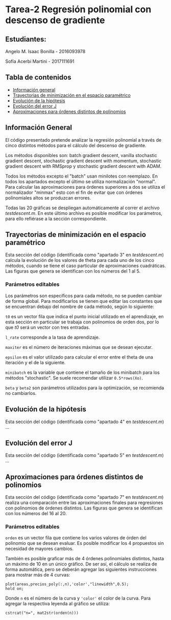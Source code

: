 # Tarea-2 Regresión polinomial con descenso de gradiente

## Estudiantes:
Angelo M. Isaac Bonilla - 2016093978

Sofía Acerbi Martini - 2017111691
            
## Tabla de contenidos
* [Información general](#información-general)
* [Trayectorias de minimización en el espacio paramétrico](#trayectorias-de-minimización-en-el-espacio-paramétrico)
* [Evolución de la hipótesis](#evolución-de-la-hipótesis)
* [Evolución del error J](#evolución-del-error-J)
* [Aproximaciones para órdenes distintos de polinomios](#aproximaciones-para-órdenes-distintos-de-polinomios)

## Información General
El código presentado pretende analizar la regresión polinomial a través
de cinco distintos métodos para el cálculo del descenso de gradiente.

Los métodos disponibles son: batch gradient descent, vanilla stochastic 
gradient descent, stochastic gradient descent with momentum, stochastic
gradient descent with RMSprop y stochastic gradient descent with ADAM.

Todos los métodos excepto el "batch" usan minilotes con reemplazo.
En todos los apartados excepto el último se utiliza normalización "normal".
Para calcular las aproximaciones para órdenes superiores a dos se utiliza 
el normalizador "minmax" esto con el fin de evitar que con órdenes polinomiales 
altos se produzcan errores.

Todas las 20 gráficas se despliegan automáticamente al correr el archivo *testdescent.m*. En este último 
archivo es posible modificar los parámetros, para ello refiérase a la sección correspondiente.

## Trayectorias de minimización en el espacio paramétrico
Esta sección del código (identificada como "apartado 3" en *testdescent.m*) calcula la evolución de los valores de theta
para cada uno de los cinco métodos, cuando se tiene el caso particular de aproximaciones cuadráticas. 
Las figuras que genera se identifican con los números del 1 al 5.

### Parámetros editables
Los parámetros son específicos para cada método, no se pueden cambiar de forma global. Para modificarlos
se tienen que editar las constantes que se encuentran debajo del nombre de cada método, según lo siguiente:

`t0` es un vector fila que indica el punto inicial utilizado en el aprendizaje, en esta sección en 
particular se trabaja con polinomios de orden dos, por lo que *t0* será un vector con tres entradas.

`l_rate` corresponde a la tasa de aprendizaje.

`maxiter` es el número de iteraciones máximas que se desean ejecutar.

`epsilon` es el valor utilizado para calcular el error entre el theta de una iteración y el de la siguiente.

`minibatch` es la variable que contiene el tamaño de los minibatch para los métodos "stochastic". Se
suele recomendar utilizar `0.5*rows(Xo)`.

`beta` y `beta2` son parámetros utilizados para la optimización, se recomienda no cambiarlos.


## Evolución de la hipótesis
Esta sección del código (identificada como "apartado 4" en *testdescent.m*) ...

## Evolución del error J
Esta sección del código (identificada como "apartado 5" en *testdescent.m*) ...

## Aproximaciones para órdenes distintos de polinomios
Esta sección del código (identificada como "apartado 7" en *testdescent.m*) realiza una comparación entre las aproximaciones
finales para regresiones con polinomios de órdenes distintos. Las figuras que genera se identifican con 
los números del 16 al 20.

### Parámetros editables
`orden` es un vector fila que contiene los varios valores de órden del polinomio que se desean evaluar.
Es posible modificar los 4 propuestos sin necesidad de mayores cambios.

También es posible graficar más de 4 órdenes polinomiales distintos, hasta un máximo de 10 en
un único gráfico. De ser así, el cálculo se realiza de forma automática, pero se deberán agregar las siguientes 
instrucciones para mostrar más de 4 curvas:

```
plot(areas,precios_poly(:,n),'color',"linewidth",0.5);
hold on;
```
Donde `n` es el número de la curva y `'color'` el color de la curva. 
Para agregar la respectiva leyenda al gráfico se utiliza:

```
cstrcat("n=", mat2str(orden(n)))

```